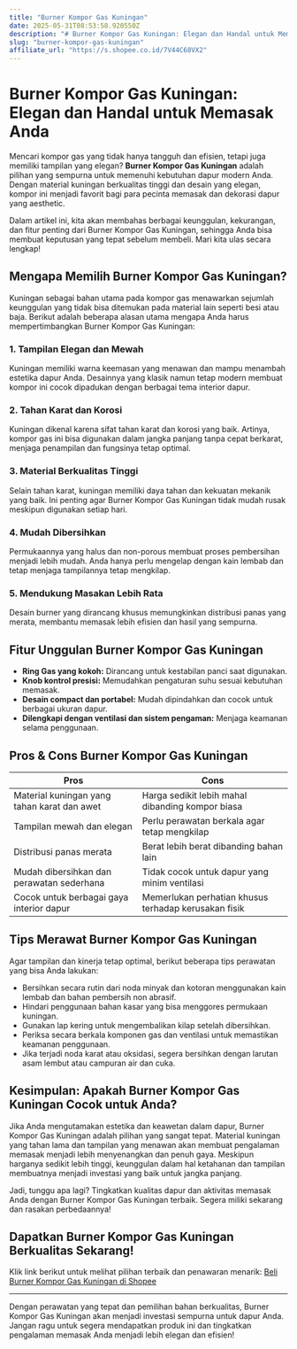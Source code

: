 ```yaml
---
title: "Burner Kompor Gas Kuningan"
date: 2025-05-31T08:53:58.920550Z
description: "# Burner Kompor Gas Kuningan: Elegan dan Handal untuk Memasak Anda..."
slug: "burner-kompor-gas-kuningan"
affiliate_url: "https://s.shopee.co.id/7V44C68VX2"
---
```

# Burner Kompor Gas Kuningan: Elegan dan Handal untuk Memasak Anda

Mencari kompor gas yang tidak hanya tangguh dan efisien, tetapi juga memiliki tampilan yang elegan? **Burner Kompor Gas Kuningan** adalah pilihan yang sempurna untuk memenuhi kebutuhan dapur modern Anda. Dengan material kuningan berkualitas tinggi dan desain yang elegan, kompor ini menjadi favorit bagi para pecinta memasak dan dekorasi dapur yang aesthetic.

Dalam artikel ini, kita akan membahas berbagai keunggulan, kekurangan, dan fitur penting dari Burner Kompor Gas Kuningan, sehingga Anda bisa membuat keputusan yang tepat sebelum membeli. Mari kita ulas secara lengkap!

## Mengapa Memilih Burner Kompor Gas Kuningan?

Kuningan sebagai bahan utama pada kompor gas menawarkan sejumlah keunggulan yang tidak bisa ditemukan pada material lain seperti besi atau baja. Berikut adalah beberapa alasan utama mengapa Anda harus mempertimbangkan Burner Kompor Gas Kuningan:

### 1. Tampilan Elegan dan Mewah
Kuningan memiliki warna keemasan yang menawan dan mampu menambah estetika dapur Anda. Desainnya yang klasik namun tetap modern membuat kompor ini cocok dipadukan dengan berbagai tema interior dapur.

### 2. Tahan Karat dan Korosi
Kuningan dikenal karena sifat tahan karat dan korosi yang baik. Artinya, kompor gas ini bisa digunakan dalam jangka panjang tanpa cepat berkarat, menjaga penampilan dan fungsinya tetap optimal.

### 3. Material Berkualitas Tinggi
Selain tahan karat, kuningan memiliki daya tahan dan kekuatan mekanik yang baik. Ini penting agar Burner Kompor Gas Kuningan tidak mudah rusak meskipun digunakan setiap hari.

### 4. Mudah Dibersihkan
Permukaannya yang halus dan non-porous membuat proses pembersihan menjadi lebih mudah. Anda hanya perlu mengelap dengan kain lembab dan tetap menjaga tampilannya tetap mengkilap.

### 5. Mendukung Masakan Lebih Rata
Desain burner yang dirancang khusus memungkinkan distribusi panas yang merata, membantu memasak lebih efisien dan hasil yang sempurna.

## Fitur Unggulan Burner Kompor Gas Kuningan

- **Ring Gas yang kokoh:** Dirancang untuk kestabilan panci saat digunakan.
- **Knob kontrol presisi:** Memudahkan pengaturan suhu sesuai kebutuhan memasak.
- **Desain compact dan portabel:** Mudah dipindahkan dan cocok untuk berbagai ukuran dapur.
- **Dilengkapi dengan ventilasi dan sistem pengaman:** Menjaga keamanan selama penggunaan.

## Pros & Cons Burner Kompor Gas Kuningan

| **Pros** | **Cons** |
| --- | --- |
| Material kuningan yang tahan karat dan awet | Harga sedikit lebih mahal dibanding kompor biasa |
| Tampilan mewah dan elegan | Perlu perawatan berkala agar tetap mengkilap |
| Distribusi panas merata | Berat lebih berat dibanding bahan lain |
| Mudah dibersihkan dan perawatan sederhana | Tidak cocok untuk dapur yang minim ventilasi |
| Cocok untuk berbagai gaya interior dapur | Memerlukan perhatian khusus terhadap kerusakan fisik |

## Tips Merawat Burner Kompor Gas Kuningan

Agar tampilan dan kinerja tetap optimal, berikut beberapa tips perawatan yang bisa Anda lakukan:
- Bersihkan secara rutin dari noda minyak dan kotoran menggunakan kain lembab dan bahan pembersih non abrasif.
- Hindari penggunaan bahan kasar yang bisa menggores permukaan kuningan.
- Gunakan lap kering untuk mengembalikan kilap setelah dibersihkan.
- Periksa secara berkala komponen gas dan ventilasi untuk memastikan keamanan penggunaan.
- Jika terjadi noda karat atau oksidasi, segera bersihkan dengan larutan asam lembut atau campuran air dan cuka.

## Kesimpulan: Apakah Burner Kompor Gas Kuningan Cocok untuk Anda?

Jika Anda mengutamakan estetika dan keawetan dalam dapur, Burner Kompor Gas Kuningan adalah pilihan yang sangat tepat. Material kuningan yang tahan lama dan tampilan yang menawan akan membuat pengalaman memasak menjadi lebih menyenangkan dan penuh gaya. Meskipun harganya sedikit lebih tinggi, keunggulan dalam hal ketahanan dan tampilan membuatnya menjadi investasi yang baik untuk jangka panjang.

Jadi, tunggu apa lagi? Tingkatkan kualitas dapur dan aktivitas memasak Anda dengan Burner Kompor Gas Kuningan terbaik. Segera miliki sekarang dan rasakan perbedaannya!

## Dapatkan Burner Kompor Gas Kuningan Berkualitas Sekarang!

Klik link berikut untuk melihat pilihan terbaik dan penawaran menarik: [Beli Burner Kompor Gas Kuningan di Shopee](https://s.shopee.co.id/7V44C68VX2)

___

Dengan perawatan yang tepat dan pemilihan bahan berkualitas, Burner Kompor Gas Kuningan akan menjadi investasi sempurna untuk dapur Anda. Jangan ragu untuk segera mendapatkan produk ini dan tingkatkan pengalaman memasak Anda menjadi lebih elegan dan efisien!
